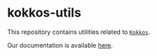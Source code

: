 # kokkos-utils

This repository contains utilities related to [`Kokkos`](https://kokkos.org/).

Our documentation is available [here](https://uliegecsm.github.io/kokkos-utils/).
